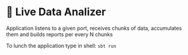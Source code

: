 # 📡 Live Data Analizer

Application listens to a given port, receives chunks of data, accumulates them and builds reports per every N chunks

To lunch the application type in shell: `sbt run`
